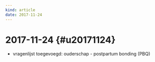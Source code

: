 ```yaml
---
kind: article
date: 2017-11-24
---
```


# 2017-11-24 {#u20171124}
* vragenlijst toegevoegd: ouderschap - postpartum bonding (PBQ)

